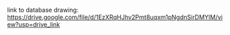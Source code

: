 link to database drawing: https://drive.google.com/file/d/1EzXRqHJhv2Pmt8uqxm1pNgdnSirDMYlM/view?usp=drive_link
